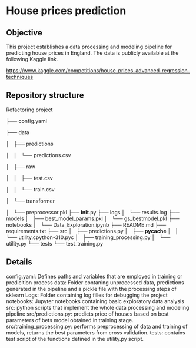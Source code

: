 # House prices prediction

## Objective 

This project establishes a data processing and modeling pipeline for predicting house prices in England. 
The data is publicly available at the following Kaggle link. 

https://www.kaggle.com/competitions/house-prices-advanced-regression-techniques

## Repository structure

Refactoring project

├── config.yaml

├── data

│   ├── predictions

│   │   └── predictions.csv

│   ├── raw

│   │   ├── test.csv

│   │   └── train.csv

│   └── transformer

│       └── preprocessor.pkl
├── __init__.py
├── logs
│   └── results.log
├── models
│   ├── best_model_params.pkl
│   └── gs_bestmodel.pkl
├── notebooks
│   └── Data_Exploration.ipynb
├── README.md
├── requirements.txt
├── src
│   ├── predictions.py
│   ├── __pycache__
│   │   └── utility.cpython-310.pyc
│   ├── training_processing.py
│   └── utility.py
└── tests
    └── test_training.py





## Details
config.yaml: Defines paths and variables that are employed in training or predicition process
data: Folder contaning unprocessed data, predictions generated in the pipeline and a pickle file with the processing steps of sklearn
Logs: Folder containing log filles for debugging the project
notebooks: Jupyter notebooks containing basic exploratory data analysis
src: python scripts that implement the whole data processing and modeling pipeline
src/predictions.py: predicts price of houses based on best parameters of bets model obtained in training stage.
src/training_processing.py: performs preprocessing of data and training of models, returns the best parameters from cross validation.
tests: contains test script of the functions defined in the utility.py script. 



